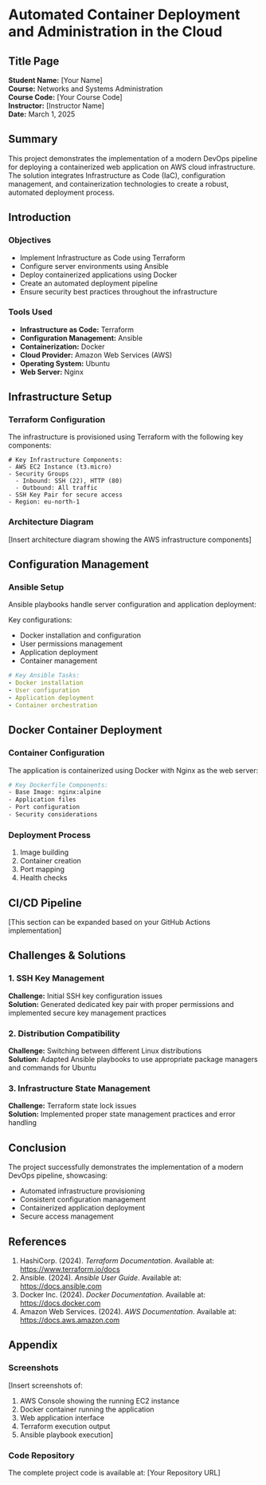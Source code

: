 # Automated Container Deployment and Administration in the Cloud

## Title Page
**Student Name:** [Your Name]  
**Course:** Networks and Systems Administration  
**Course Code:** [Your Course Code]  
**Instructor:** [Instructor Name]  
**Date:** March 1, 2025

## Summary
This project demonstrates the implementation of a modern DevOps pipeline for deploying a containerized web application on AWS cloud infrastructure. The solution integrates Infrastructure as Code (IaC), configuration management, and containerization technologies to create a robust, automated deployment process.

## Introduction
### Objectives
- Implement Infrastructure as Code using Terraform
- Configure server environments using Ansible
- Deploy containerized applications using Docker
- Create an automated deployment pipeline
- Ensure security best practices throughout the infrastructure

### Tools Used
- **Infrastructure as Code:** Terraform
- **Configuration Management:** Ansible
- **Containerization:** Docker
- **Cloud Provider:** Amazon Web Services (AWS)
- **Operating System:** Ubuntu
- **Web Server:** Nginx

## Infrastructure Setup
### Terraform Configuration
The infrastructure is provisioned using Terraform with the following key components:

```hcl
# Key Infrastructure Components:
- AWS EC2 Instance (t3.micro)
- Security Groups
  - Inbound: SSH (22), HTTP (80)
  - Outbound: All traffic
- SSH Key Pair for secure access
- Region: eu-north-1
```

### Architecture Diagram
[Insert architecture diagram showing the AWS infrastructure components]

## Configuration Management
### Ansible Setup
Ansible playbooks handle server configuration and application deployment:

Key configurations:
- Docker installation and configuration
- User permissions management
- Application deployment
- Container management

```yaml
# Key Ansible Tasks:
- Docker installation
- User configuration
- Application deployment
- Container orchestration
```

## Docker Container Deployment
### Container Configuration
The application is containerized using Docker with Nginx as the web server:

```dockerfile
# Key Dockerfile Components:
- Base Image: nginx:alpine
- Application files
- Port configuration
- Security considerations
```

### Deployment Process
1. Image building
2. Container creation
3. Port mapping
4. Health checks

## CI/CD Pipeline
[This section can be expanded based on your GitHub Actions implementation]

## Challenges & Solutions

### 1. SSH Key Management
**Challenge:** Initial SSH key configuration issues  
**Solution:** Generated dedicated key pair with proper permissions and implemented secure key management practices

### 2. Distribution Compatibility
**Challenge:** Switching between different Linux distributions  
**Solution:** Adapted Ansible playbooks to use appropriate package managers and commands for Ubuntu

### 3. Infrastructure State Management
**Challenge:** Terraform state lock issues  
**Solution:** Implemented proper state management practices and error handling

## Conclusion
The project successfully demonstrates the implementation of a modern DevOps pipeline, showcasing:
- Automated infrastructure provisioning
- Consistent configuration management
- Containerized application deployment
- Secure access management

## References
1. HashiCorp. (2024). *Terraform Documentation*. Available at: https://www.terraform.io/docs
2. Ansible. (2024). *Ansible User Guide*. Available at: https://docs.ansible.com
3. Docker Inc. (2024). *Docker Documentation*. Available at: https://docs.docker.com
4. Amazon Web Services. (2024). *AWS Documentation*. Available at: https://docs.aws.amazon.com

## Appendix
### Screenshots
[Insert screenshots of:
1. AWS Console showing the running EC2 instance
2. Docker container running the application
3. Web application interface
4. Terraform execution output
5. Ansible playbook execution]

### Code Repository
The complete project code is available at: [Your Repository URL]

